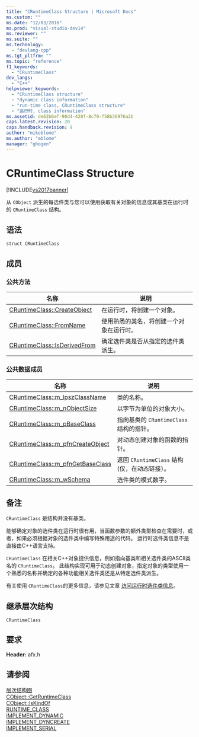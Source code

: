 ```yaml
---
title: "CRuntimeClass Structure | Microsoft Docs"
ms.custom: ""
ms.date: "12/03/2016"
ms.prod: "visual-studio-dev14"
ms.reviewer: ""
ms.suite: ""
ms.technology: 
  - "devlang-cpp"
ms.tgt_pltfrm: ""
ms.topic: "reference"
f1_keywords: 
  - "CRuntimeClass"
dev_langs: 
  - "C++"
helpviewer_keywords: 
  - "CRuntimeClass structure"
  - "dynamic class information"
  - "run-time class, CRuntimeClass structure"
  - "运行时, class information"
ms.assetid: de62b6ef-90d4-420f-8c70-f58b36976a2b
caps.latest.revision: 20
caps.handback.revision: 9
author: "mikeblome"
ms.author: "mblome"
manager: "ghogen"
---
```

# CRuntimeClass Structure
[!INCLUDE[vs2017banner](../../assembler/inline/includes/vs2017banner.md)]

从 `CObject` 派生的每选件类与您可以使用获取有关对象的信息或其基类在运行时的 `CRuntimeClass` 结构。  
  
## 语法  
  
```  
struct CRuntimeClass  
```  
  
## 成员  
  
### 公共方法  
  
|名称|说明|  
|--------|--------|  
|[CRuntimeClass::CreateObject](../Topic/CRuntimeClass::CreateObject.md)|在运行时，将创建一个对象。|  
|[CRuntimeClass::FromName](../Topic/CRuntimeClass::FromName.md)|使用熟悉的类名，将创建一个对象在运行时。|  
|[CRuntimeClass::IsDerivedFrom](../Topic/CRuntimeClass::IsDerivedFrom.md)|确定选件类是否从指定的选件类派生。|  
  
### 公共数据成员  
  
|名称|说明|  
|--------|--------|  
|[CRuntimeClass::m\_lpszClassName](../Topic/CRuntimeClass::m_lpszClassName.md)|类的名称。|  
|[CRuntimeClass::m\_nObjectSize](../Topic/CRuntimeClass::m_nObjectSize.md)|以字节为单位的对象大小。|  
|[CRuntimeClass::m\_pBaseClass](../Topic/CRuntimeClass::m_pBaseClass.md)|指向基类的 `CRuntimeClass` 结构的指针。|  
|[CRuntimeClass::m\_pfnCreateObject](../Topic/CRuntimeClass::m_pfnCreateObject.md)|对动态创建对象的函数的指针。|  
|[CRuntimeClass::m\_pfnGetBaseClass](../Topic/CRuntimeClass::m_pfnGetBaseClass.md)|返回 `CRuntimeClass` 结构\(仅，在动态链接）。|  
|[CRuntimeClass::m\_wSchema](../Topic/CRuntimeClass::m_wSchema.md)|选件类的模式数字。|  
  
## 备注  
 `CRuntimeClass` 是结构并没有基类。  
  
 能够确定对象的选件类在运行时很有用，当函数参数的额外类型检查在需要时，或者，如果必须根据对象的选件类中编写特殊用途的代码。  运行时选件类信息不是直接由C\+\+语言支持。  
  
 `CRuntimeClass` 在相关C\+\+对象提供信息，例如指向基类和相关选件类的ASCII类名的 `CRuntimeClass`。  此结构实现可用于动态创建对象，指定对象的类型使用一个熟悉的名称并确定的各种功能相关选件类还是从特定选件类派生。  
  
 有关使用 `CRuntimeClass`的更多信息，请参见文章 [访问运行时选件类信息](../../mfc/accessing-run-time-class-information.md)。  
  
## 继承层次结构  
 `CRuntimeClass`  
  
## 要求  
 **Header:** afx.h  
  
## 请参阅  
 [层次结构图](../../mfc/hierarchy-chart.md)   
 [CObject::GetRuntimeClass](../Topic/CObject::GetRuntimeClass.md)   
 [CObject::IsKindOf](../Topic/CObject::IsKindOf.md)   
 [RUNTIME\_CLASS](../Topic/RUNTIME_CLASS.md)   
 [IMPLEMENT\_DYNAMIC](../Topic/IMPLEMENT_DYNAMIC.md)   
 [IMPLEMENT\_DYNCREATE](../Topic/IMPLEMENT_DYNCREATE.md)   
 [IMPLEMENT\_SERIAL](../Topic/IMPLEMENT_SERIAL.md)